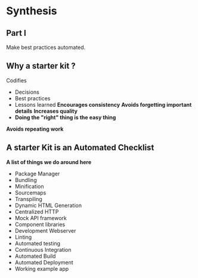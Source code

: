 # Synthesis

Part I
------
Make best practices automated.

Why a starter kit ?
-------------------
Codifies

 - Decisions
 - Best practices 
 - Lessons learned
**Encourages consistency**
**Avoids forgetting important details**
**Increases quality**
- **Doing the "right" thing is the easy thing**

**Avoids repeating work**

A starter Kit is an Automated Checklist
---------------------------------------
**A list of things we do around here**

 - Package Manager
- Bundling
- Minification
- Sourcemaps
- Transpiling
- Dynamic HTML Generation
- Centralized HTTP
- Mock API framework
- Component libraries
- Development Webserver
- Linting
- Automated testing
- Continuous Integration
- Automated Build
- Automated Deployment
- Working example app



